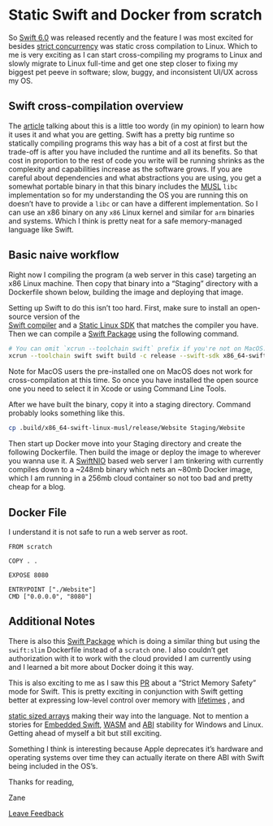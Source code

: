# Static Swift and Docker from scratch

So [Swift 6.0](https://www.swift.org/blog/announcing-swift-6/) was released 
recently and the feature I was most excited for besides 
[strict concurrency](https://www.swift.org/blog/announcing-swift-6/#language-and-standard-library)
 was static cross compilation to Linux. Which to me is very exciting as I can 
start cross-compiling my programs to Linux and slowly migrate to Linux 
full-time and get one step closer to fixing my biggest pet peeve in software; 
slow, buggy, and inconsistent UI/UX across my OS.

## Swift cross-compilation overview

The 
[article](https://www.swift.org/documentation/articles/static-linux-getting-started.html)
 talking  about this is a little too wordy (in my opinion) to learn how it uses
it and what you are getting. Swift has a pretty big runtime so statically 
compiling programs this way has a bit of a cost at first but the trade-off is 
after you have included the runtime and all its benefits. So that cost in 
proportion to the rest of code you write will be running shrinks as the 
complexity and capabilities increase as the software grows. If you are careful 
about dependencies and what abstractions you are using, you get a somewhat 
portable binary in that this binary includes the 
[MUSL](https://www.musl-libc.org) `libc` implementation so for my understanding
the OS you are running this on doesn’t have to provide a `libc` or can have a 
different implementation. So I can use an x86 binary on any `x86` Linux kernel 
and similar for `arm` binaries and systems. Which I think is pretty neat for a 
safe memory-managed language like Swift.

## Basic naive workflow

Right now I compiling the program (a web server in this case) targeting an x86 
Linux machine. Then copy that binary into a “Staging” directory with a 
Dockerfile shown below, building the image and deploying that image.

Setting up Swift to do this isn’t too hard. First, make sure to install an 
open-source version of the  
[Swift compiler](https://www.swift.org/install/linux/ubuntu/#versions) and a 
[Static Linux SDK](https://www.swift.org/documentation/articles/static-linux-getting-started.html)
 that matches the compiler you have. Then we can compile a 
[Swift Package](https://www.swift.org/documentation/package-manager/) using the
following command.

```sh
# You can omit `xcrun --toolchain swift` prefix if you're not on MacOS.
xcrun --toolchain swift swift build -c release --swift-sdk x86_64-swift-linux-musl
```

Note for MacOS users the pre-installed one on MacOS does not work for 
cross-compilation at this time. So once you have installed the open source one 
you need to select it in Xcode or using Command Line Tools.

After we have built the binary, copy it into a staging directory. Command 
probably looks something like this.

```sh
cp .build/x86_64-swift-linux-musl/release/Website Staging/Website
```

Then start up Docker move into your Staging directory and create the following 
Dockerfile. Then build the image or deploy the image to wherever you wanna use 
it. A [SwiftNIO](https://github.com/apple/swift-nio) based web server I am 
tinkering with currently compiles down to a ~248mb binary which nets an ~80mb 
Docker image, which I am running in a 256mb cloud container so not too bad and 
pretty cheap for a blog.

## Docker File

I understand it is not safe to run a web server as root.

```
FROM scratch

COPY . .

EXPOSE 8080

ENTRYPOINT ["./Website"]
CMD ["0.0.0.0", "8080"]
```

## Additional Notes

There is also this 
[Swift Package](https://github.com/apple/swift-container-plugin) which is doing
a similar thing but using the `swift:slim` Dockerfile instead of a `scratch` 
one. I also couldn’t get authorization with it to work with the cloud provided 
I am currently using and I learned a bit more about Docker doing it this way.


This is also exciting to me as I saw this 
[PR](https://github.com/swiftlang/swift-evolution/blob/7f9488e0a41576139510dcb6e87f5b3d87359aed/visions/memory-safety.md)
 about a “Strict Memory Safety” mode for Swift. This is pretty exciting in 
conjunction with Swift getting better at expressing low-level control over 
memory with 
[lifetimes](https://github.com/swiftlang/swift-evolution/blob/9ba7a574d1557eefb4bc3cce1d07efee51861f21/proposals/NNNN-lifetime-dependency.md)
 , and

[static sized arrays](https://github.com/swiftlang/swift-evolution/blob/873bc06b6d85b5b063989fe0581faff3ee0ba8b6/proposals/nnnn-vector.md)
 making their way into the language. Not to mention a stories for 
[Embedded Swift](https://www.swift.org/blog/embedded-swift-examples/), 
[WASM](https://github.com/swiftlang/swift-evolution/blob/a88c667196d4ea390d0ecfb71963a55a5c8a5d12/visions/webassembly.md)
 and 
[ABI](https://github.com/swiftlang/swift-evolution/blob/a349525e855f17be68fcba83155e1fb27ea0143c/visions/abi-stability.md)
 stability for Windows and Linux. Getting ahead of myself a bit but still 
exciting.

Something I think is interesting because Apple deprecates it’s hardware and 
operating systems over time they can actually iterate on there ABI with Swift 
being included in the OS’s.

Thanks for reading,

Zane

[Leave Feedback](https://github.com/zaneenders/articles/blob/main/static-swift-and-docker-from-scratch.md)